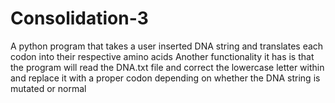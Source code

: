 # Consolidation-3
A python program that takes a user inserted DNA string and translates each codon into their respective amino acids
Another functionality it has is that the program will read the DNA.txt file and correct the lowercase letter within and replace it with a proper codon depending on whether the DNA string is mutated or normal
